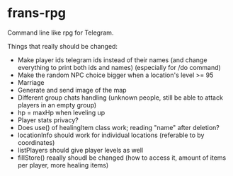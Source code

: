 # frans-rpg
Command line like rpg for Telegram.

Things that really should be changed:
- Make player ids telegram ids instead of their names (and change everything to print both ids and names) (especially for /do command)
- Make the random NPC choice bigger when a location's level >= 95
- Marriage
- Generate and send image of the map
- Different group chats handling (unknown people, still be able to attack players in an empty group)
- hp = maxHp when leveling up
- Player stats privacy?
- Does use() of healingItem class work; reading "name" after deletion?
- locationInfo should work for individual locations (referable to by coordinates)
- listPlayers should give player levels as well
- fillStore() reaally shoudl be changed (how to access it, amount of items per player, more healing items)